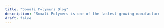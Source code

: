 ```yaml
---
title: "Sonali Polymers Blog"
description: "Sonali Polymers is one of the fastest-growing manufacturers and exporters of fillers and masterbatches from India, delivering quality plastic solutions worldwide."
draft: false
---
```

